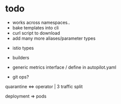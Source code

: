 # todo

* works across namespaces..
* bake templates into cli
* curl script to download
* add many more aliases/parameter types

- istio types
- builders
- generic metrics interface / define in autopilot.yaml

- git ops?



quarantine <=> operator
|
3 traffic split


deployment => pods


